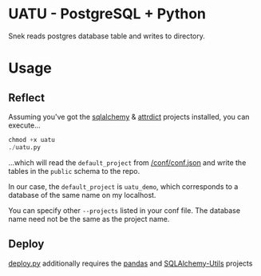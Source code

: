 # UATU - PostgreSQL + Python

Snek reads postgres database table and writes to directory.

# Usage

## Reflect

Assuming you've got the [sqlalchemy][2] & [attrdict][3] projects installed, you can execute...

```python
chmod +x uatu
./uatu.py 
```

...which will read the `default_project` from [/conf/conf.json](../../conf/conf.example.json) and write the tables in the `public` schema to the repo. 

In our case, the `default_project` is `uatu_demo`, which corresponds to a database of the same name on my localhost. 

You can specify other `--projects` listed in your conf file. The database name need not be the same as the project name. 

## Deploy

[deploy.py][6] additionally requires the [pandas][4] and [SQLAlchemy-Utils][5] projects

[2]: https://www.sqlalchemy.org/
[3]: https://pypi.org/project/attrdict/
[4]: https://pypi.org/project/pandas/
[5]: https://pypi.org/project/SQLAlchemy-Utils/
[6]: https://github.com/petervandivier/db-code/blob/master/deploy.py
